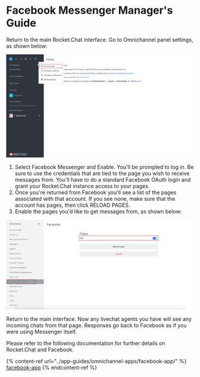 # Facebook Messenger Manager's Guide

Return to the main Rocket.Chat interface. Go to Omnichannel panel settings, as shown below:

![](<../../.gitbook/assets/0 (8) (5) (5) (5) (5) (5) (4) (4) (1) (1).png>)

1. Select Facebook Messenger and Enable. You'll be prompted to log in. Be sure to use the credentials that are tied to the page you wish to receive messages from. You'll have to do a standard Facebook OAuth login and grant your Rocket.Chat instance access to your pages.
2. Once you're returned from Facebook you'll see a list of the pages associated with that account. If you see none, make sure that the account has pages, then click RELOAD PAGES.
3. Enable the pages you'd like to get messages from, as shown below:

![](<../../.gitbook/assets/image (41).png>)

Return to the main interface. Now any livechat agents you have will see any incoming chats from that page. Responses go back to Facebook as if you were using Messenger itself.

Please refer to the following documentation for further details on Rocket.Chat and Facebook.

{% content-ref url="../app-guides/omnichannel-apps/facebook-app/" %}
[facebook-app](../app-guides/omnichannel-apps/facebook-app/)
{% endcontent-ref %}

